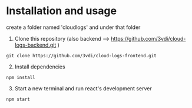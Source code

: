 # Installation and usage
create a folder named 'cloudlogs' and under that folder
1. Clone this repository (also backend --> https://github.com/3vdi/cloud-logs-backend.git )
```
git clone https://github.com/3vdi/cloud-logs-frontend.git
```
2. Install dependencies
```
npm install
```
3. Start a new terminal and run react's development server
```
npm start
```
